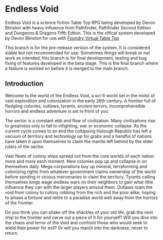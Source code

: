 # Endless Void
Endless Void is a science fiction Table Top RPG being developed by Devon Blinston with heavy influence from Pathfinder, Pathfinder Second Edition and Dungeons & Dragons Fifth Edtion. This is the offical system developed by Devon Blinston for use with [Foundry Virtual Table Top](https://foundryvtt.com/)

This branch is for the pre-release version of the system. It is considered stable but not recommended for use. Sometimes things will break or not work as intended, this branch is for final development, testing and bug fixing of features developed in the beta stage. This is the final branch where a feature is worked on before it is merged to the main branch.

## Introduction

Welcome to the world of the Endless Void, a sci-fi world set in the midst of vast exploration and colonization in the early 26th century. A frontier full of fledgling colonies, outlaws, tyrants, ancient terrors, incomprehensible horrors and endless adventure is set in front of you.

The sector is a constant ebb and flow of civilization. Many civilizations rise to greatness only to fall to infighting, war or economic collapse. As the current cycle comes to an end the collapsing Hulough Republic has left a vacuum of territory and technology up for grabs and a handful of nations have taken it upon themselves to claim the mantle left behind by the elder rulers of the sector. 

Vast fleets of colony ships spread out from the core worlds of each nation more and more each moment. New colonies pop up and collapse in on themselves daily. Mega-corporations buy up mineral, terraforming and colonizing rights from whatever government claims ownership of the world before sending in vicious mercenaries to claim the territory. Tyrants calling themselves kings wage endless wars on their neighbors to gain what little influence they can with the larger players around them. Outlaws roam the void from colony to colony robbing from the rich and the poor alike, hoping to amass a fortune and retire to a paradise world well away from the horrors of the frontier.

Do you think you can shake off the shackles of your old life, grab the next ship to the frontier and carve out a piece of it for yourself? Will you dive into the chaos and terror of the Void and confront those who would seek to wield their power for evil? Or will you march into the darkness, never to return.
